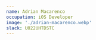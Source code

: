 ```yaml
---
name: Adrian Macarenco
occupation: iOS Developer
image: './adrian-macarenco.webp'
slack: U022UHTDSTC
---
```

